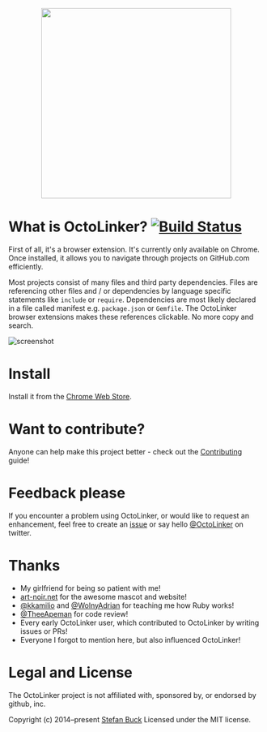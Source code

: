 <p align="center">
<a href="https://chrome.google.com/webstore/detail/octo-linker/jlmafbaeoofdegohdhinkhilhclaklkp"><img src="https://cloud.githubusercontent.com/assets/1393946/15162649/647ca490-1704-11e6-8ed8-ef0674e40fc3.png" width="375"/></a
</p>

# What is OctoLinker? [![Build Status](https://travis-ci.org/OctoLinker/browser-extension.svg?branch=master)](https://travis-ci.org/OctoLinker/browser-extension)

First of all, it's a browser extension. It's currently only available on Chrome. Once installed, it allows you to navigate through projects on GitHub.com efficiently.

Most projects consist of many files and third party dependencies. Files are referencing other files and / or dependencies by language specific statements like `include` or `require`. Dependencies are most likely declared in a file called manifest e.g. `package.json` or `Gemfile`. The OctoLinker browser extensions makes these references clickable. No more copy and search.

![screenshot](https://cloud.githubusercontent.com/assets/15367484/15292991/ad6baa9a-1b3a-11e6-840c-09d87004de8c.png)

# Install

Install it from the [Chrome Web Store](https://chrome.google.com/webstore/detail/octo-linker/jlmafbaeoofdegohdhinkhilhclaklkp).

# Want to contribute?

Anyone can help make this project better - check out the [Contributing](/CONTRIBUTING.md) guide!

# Feedback please

If you encounter a problem using OctoLinker, or would like to request an enhancement, feel free to create an [issue](https://github.com/OctoLinker/browser-extension/issues) or say hello [@OctoLinker](https://twitter.com/OctoLinker) on twitter.


# Thanks

- My girlfriend for being so patient with me!
- [art-noir.net](http://art-noir.net) for the awesome mascot and website!
- [@kkamilio](https://twitter.com/kkamilio) and [@WolnyAdrian](https://twitter.com/WolnyAdrian) for teaching me how Ruby works!
- [@TheeApeman](https://twitter.com/TheeApeman) for code review!
- Every early OctoLinker user, which contributed to OctoLinker by writing issues or PRs!
- Everyone I forgot to mention here, but also influenced OctoLinker!

# Legal and License

The OctoLinker project is not affiliated with, sponsored by, or endorsed by github, inc.

Copyright (c) 2014–present [Stefan Buck](https://github.com/stefanbuck) Licensed under the MIT license.
